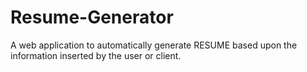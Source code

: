 # Resume-Generator
A web application to automatically generate RESUME based upon the information inserted by the user or client.
